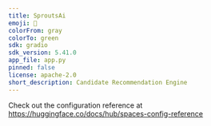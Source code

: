 ```yaml
---
title: SproutsAi
emoji: 🦀
colorFrom: gray
colorTo: green
sdk: gradio
sdk_version: 5.41.0
app_file: app.py
pinned: false
license: apache-2.0
short_description: Candidate Recommendation Engine
---
```


Check out the configuration reference at https://huggingface.co/docs/hub/spaces-config-reference
